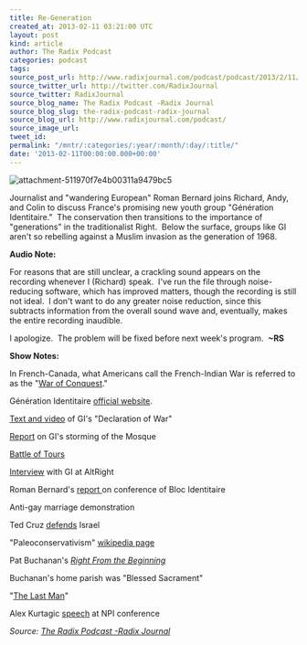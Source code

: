 ```yaml
---
title: Re-Generation
created_at: 2013-02-11 03:21:00 UTC
layout: post
kind: article
author: The Radix Podcast
categories: podcast
tags: 
source_post_url: http://www.radixjournal.com/podcast/podcast/2013/2/11/generations
source_twitter_url: http://twitter.com/RadixJournal
source_twitter: RadixJournal
source_blog_name: The Radix Podcast -Radix Journal
source_blog_slug: the-radix-podcast-radix-journal
source_blog_url: http://www.radixjournal.com/podcast/
source_image_url: 
tweet_id: 
permalink: "/mntr/:categories/:year/:month/:day/:title/"
date: '2013-02-11T00:00:00.000+00:00'
---
```

<img class="thumb-image" alt="attachment-511970f7e4b00311a9479bc5" data-image="https://static1.squarespace.com/static/51c946cde4b0f05142538988/5298e223e4b008c3d680f470/5298e278e4b008c3d680f808/1385751293710/screenshot_2011.png" data-image-dimensions="657x346" data-image-focal-point="0.5,0.5" data-load="false" data-image-id="5298e278e4b008c3d680f808" data-type="image" src="https://static1.squarespace.com/static/51c946cde4b0f05142538988/5298e223e4b008c3d680f470/5298e278e4b008c3d680f808/1385751293710/screenshot_2011.png?format=1000w" />
          
        

        

      
    
    
  






<p>Journalist and "wandering European" Roman Bernard joins Richard, Andy, and Colin to discuss France's promising new youth group "Génération Identitaire."&nbsp; The conservation then transitions to the importance of "generations" in the traditionalist Right.&nbsp; Below the surface, groups like GI aren't so rebelling against a Muslim invasion as the generation of 1968. &nbsp;</p><p><strong>Audio Note:</strong></p><p>For reasons that are still unclear, a crackling sound appears on the recording whenever I (Richard) speak.&nbsp; I've run the file through noise-reducing software, which has improved matters, though the recording is still not ideal.&nbsp; I don't want to do any greater noise reduction, since this subtracts information from the overall sound wave and, eventually, makes the entire recording inaudible. &nbsp;</p><p>I apologize.&nbsp; The problem will be fixed before next week's program.&nbsp; <strong>~RS</strong></p><p><strong>Show Notes:&nbsp;</strong></p><p>In French-Canada, what Americans call the French-Indian War is referred to as the "<a href="http://en.wikipedia.org/wiki/French_and_Indian_War">War of Conquest</a>."</p><p>Génération Identitaire <a href="http://www.generation-identitaire.com/">official website</a>.</p><p><a href="http://www.liveleak.com/view?i=aea_1349608822">Text and video</a> of GI's "Declaration of War"&nbsp;</p><p><a href="http://www.huffingtonpost.com/2012/10/20/farright-protesters-storm_n_1992268.html">Report</a> on GI's storming of the Mosque</p><p><a href="http://en.wikipedia.org/wiki/Battle_of_Tours">Battle of Tours</a></p><p><a href="http://www.alternativeright.com/main/the-magazine/europa-nostra/">Interview</a> with GI at AltRight</p><p>Roman Bernard's <a href="http://www.alternativeright.com/main/blogs/euro-centric/remaking-a-people/">report </a>on conference of Bloc Identitaire</p><p>Anti-gay marriage demonstration&nbsp;</p><p>Ted Cruz <a href="http://www.youtube.com/watch?v=9g6MNWiLSeo">defends</a> Israel</p><p>"Paleoconservativism" <a href="http://en.wikipedia.org/wiki/Paleoconservatism">wikipedia page</a></p><p>Pat Buchanan's <em><a href="http://www.amazon.com/Right-Beginning-Patrick-J-Buchanan/dp/0786102152">Right From the Beginning</a></em></p><p>Buchanan's home parish was "Blessed Sacrament"</p><p>"<a href="http://en.wikipedia.org/wiki/The_Last_Man">The Last Man</a>"</p><p>Alex Kurtagic <a href="http://www.counter-currents.com/2011/09/masters-of-the-universe/">speech</a> at NPI conference</p><div class="">
    <i>Source: <a href="http://www.radixjournal.com/podcast/">The Radix Podcast -Radix Journal</a></i>
</div>
